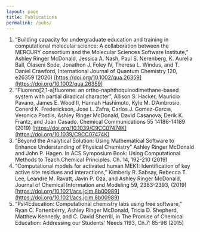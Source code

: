 ```yaml
---
layout: page
title: Publications
permalink: /pubs/
---
```


1. “Building capacity for undergraduate education and training in computational molecular science: A collaboration between the MERCURY consortium and the Molecular Sciences Software Institute,” Ashley Ringer McDonald, Jessica A. Nash, Paul S. Nerenberg, K. Aurelia Ball, Olaseni Sode, Jonathon J. Foley IV, Theresa L. Windus, and T. Daniel Crawford, International Journal of Quantum Chemistry 120, e26359 (2020) [https://doi.org/10.1002/qua.26359](https://doi.org/10.1002/qua.26359)
2. “Fluoreno[2,1-a]fluorene: an ortho-naphthoquinodimethane-based system with partial diradical character”, Allison S. Hacker, Mauricio Pavano, James E. Wood II, Hannah Hashimoto, Kyle M. D’Ambrosio, Conerd K. Frederickson, Jose L. Zafra, Carlos J. Gomez-Garcıa, Veronica Postils, Ashley Ringer McDonald, David Casanova, Derik K. Frantz, and Juan Casado. Chemical Communications 55 14186-14189 (2019) [https://doi.org/10.1039/C9CC07474K](https://doi.org/10.1039/C9CC07474K)
3. “Beyond the Analytical Solution: Using Mathematical Software to Enhance Understanding of Physical Chemistry” Ashley Ringer McDonald and John P. Hagen. In ACS Symposium Book: Using Computational Methods to Teach Chemical Principles. Ch. 14, 192-210 (2019)
4. “Computational models for activated human MEK1: Identification of key active site residues and interactions,” Kimberly R. Sabsay, Rebecca T. Lee, Leandre M. Ravatt, Javin P. Oza, and Ashley Ringer McDonald, Journal of Chemical Information and Modeling 59, 2383-2393, (2019) [https://doi.org/10.1021/acs.jcim.8b00989](https://doi.org/10.1021/acs.jcim.8b00989)
5. “Psi4Education: Computational chemistry labs using free software,” Ryan C. Fortenberry, Ashley Ringer McDonald, Tricia D. Shepherd, Matthew Kennedy, and C. David Sherrill, in The Promise of Chemical Education: Addressing our Students’ Needs 1193, Ch.7: 85-98 (2015)


